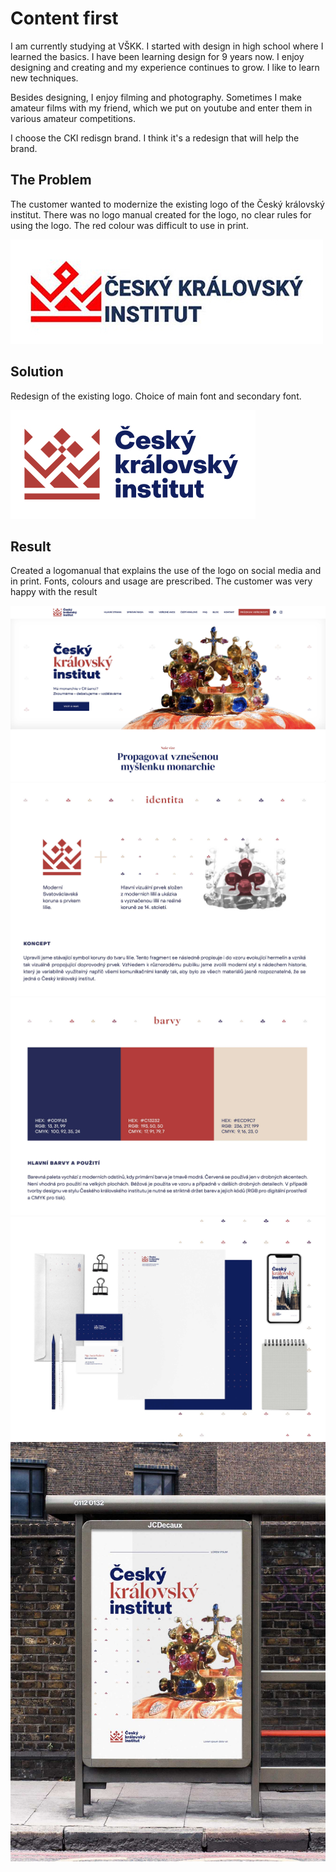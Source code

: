 # Content first

I am currently studying at VŠKK. I started with design in high school where I learned the basics. I have been learning design for 9 years now. I enjoy designing and creating and my experience continues to grow. I like to learn new techniques.

Besides designing, I enjoy filming and photography. Sometimes I make amateur films with my friend, which we put on youtube and enter them in various amateur competitions.


I choose the CKI redisgn brand. I think it's a redesign that will help the brand.

## The Problem
The customer wanted to modernize the existing logo of the Český královský institut. There was no logo manual created for the logo, no clear rules for using the logo. The red colour was difficult to use in print.

<img src="../img/cki1.jpg" alt="-">

## Solution
Redesign of the existing logo. Choice of main font and secondary font.

<img src="../img/cki2.jpg" alt="-">

## Result
Created a logomanual that explains the use of the logo on social media and in print. Fonts, colours and usage are prescribed. The customer was very happy with the result

<img src="../img/cki3.jpg" alt="-">
<img src="../img/cki4.jpg" alt="-">
<img src="../img/cki5.jpg" alt="-">
<img src="../img/cki6.jpg" alt="-">
<img src="../img/cki7.jpg" alt="-">
